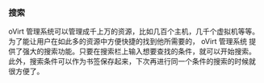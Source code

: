 ### 搜索

oVirt
管理系统可以管理成千上万的资源，比如几百个主机，几千个虚拟机等等。
为了能让用户在如此多的资源中方便快捷的找到他所需要的， oVirt 管理系统
提供了强大的搜索功能。只要在搜索栏上输入想要查找的条件，就可以开始搜索。
此外，搜索条件可以作为书签保存起来，下次再进行同一个条件的搜索的时候就
很方便了。
